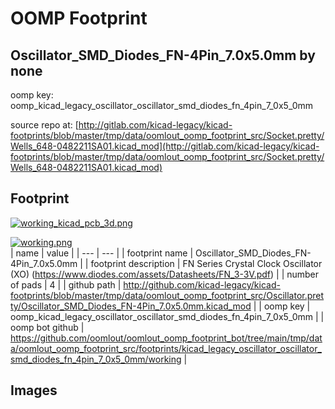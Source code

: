 # OOMP Footprint  
## Oscillator_SMD_Diodes_FN-4Pin_7.0x5.0mm  by none  
  
oomp key: oomp_kicad_legacy_oscillator_oscillator_smd_diodes_fn_4pin_7_0x5_0mm  
  
source repo at: [http://gitlab.com/kicad-legacy/kicad-footprints/blob/master/tmp/data/oomlout_oomp_footprint_src/Socket.pretty/Wells_648-0482211SA01.kicad_mod](http://gitlab.com/kicad-legacy/kicad-footprints/blob/master/tmp/data/oomlout_oomp_footprint_src/Socket.pretty/Wells_648-0482211SA01.kicad_mod)  
## Footprint  
  
[![working_kicad_pcb_3d.png](working_kicad_pcb_3d_600.png)](working_kicad_pcb_3d.png)  
  
[![working.png](working_600.png)](working.png)  
| name | value | 
| --- | --- | 
| footprint name | Oscillator_SMD_Diodes_FN-4Pin_7.0x5.0mm | 
| footprint description | FN Series Crystal Clock Oscillator (XO) (https://www.diodes.com/assets/Datasheets/FN_3-3V.pdf) | 
| number of pads | 4 | 
| github path | http://github.com/kicad-legacy/kicad-footprints/blob/master/tmp/data/oomlout_oomp_footprint_src/Oscillator.pretty/Oscillator_SMD_Diodes_FN-4Pin_7.0x5.0mm.kicad_mod | 
| oomp key | oomp_kicad_legacy_oscillator_oscillator_smd_diodes_fn_4pin_7_0x5_0mm | 
| oomp bot github | https://github.com/oomlout/oomlout_oomp_footprint_bot/tree/main/tmp/data/oomlout_oomp_footprint_src/footprints/kicad_legacy_oscillator_oscillator_smd_diodes_fn_4pin_7_0x5_0mm/working | 
## Images  
